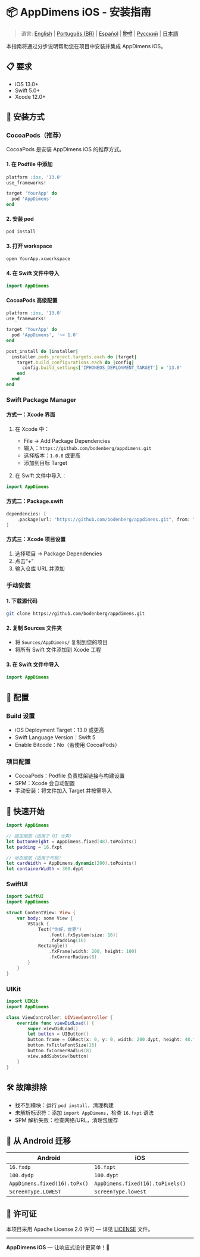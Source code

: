 # 📦 AppDimens iOS - 安装指南

> 语言: [English](../../../iOS/INSTALLATION.md) | [Português (BR)](../../pt-BR/iOS/INSTALLATION.md) | [Español](../../es/iOS/INSTALLATION.md) | [हिन्दी](../../hi/iOS/INSTALLATION.md) | [Русский](../../ru/iOS/INSTALLATION.md) | [日本語](../../ja/iOS/INSTALLATION.md)

本指南将通过分步说明帮助您在项目中安装并集成 AppDimens iOS。

## 📋 要求

- iOS 13.0+
- Swift 5.0+
- Xcode 12.0+

## 🚀 安装方式

### CocoaPods（推荐）

CocoaPods 是安装 AppDimens iOS 的推荐方式。

#### 1. 在 Podfile 中添加

```ruby
platform :ios, '13.0'
use_frameworks!

target 'YourApp' do
  pod 'AppDimens'
end
```

#### 2. 安装 pod

```bash
pod install
```

#### 3. 打开 workspace

```bash
open YourApp.xcworkspace
```

#### 4. 在 Swift 文件中导入

```swift
import AppDimens
```

#### CocoaPods 高级配置

```ruby
platform :ios, '13.0'
use_frameworks!

target 'YourApp' do
  pod 'AppDimens', '~> 1.0'
end

post_install do |installer|
  installer.pods_project.targets.each do |target|
    target.build_configurations.each do |config|
      config.build_settings['IPHONEOS_DEPLOYMENT_TARGET'] = '13.0'
    end
  end
end
```

### Swift Package Manager

#### 方式一：Xcode 界面

1. 在 Xcode 中：
   - File → Add Package Dependencies
   - 输入：`https://github.com/bodenberg/appdimens.git`
   - 选择版本：`1.0.8` 或更高
   - 添加到目标 Target

2. 在 Swift 文件中导入：
```swift
import AppDimens
```

#### 方式二：Package.swift

```swift
dependencies: [
    .package(url: "https://github.com/bodenberg/appdimens.git", from: "1.0.8")
]
```

#### 方式三：Xcode 项目设置

1. 选择项目 → Package Dependencies
2. 点击“+”
3. 输入仓库 URL 并添加

### 手动安装

#### 1. 下载源代码

```bash
git clone https://github.com/bodenberg/appdimens.git
```

#### 2. 复制 Sources 文件夹

- 将 `Sources/AppDimens/` 复制到您的项目
- 将所有 Swift 文件添加到 Xcode 工程

#### 3. 在 Swift 文件中导入

```swift
import AppDimens
```

## 🔧 配置

### Build 设置

- iOS Deployment Target：13.0 或更高
- Swift Language Version：Swift 5
- Enable Bitcode：No（若使用 CocoaPods）

### 项目配置

- CocoaPods：Podfile 负责框架链接与构建设置
- SPM：Xcode 会自动配置
- 手动安装：将文件加入 Target 并按需导入

## 🎯 快速开始

```swift
import AppDimens

// 固定缩放（适用于 UI 元素）
let buttonHeight = AppDimens.fixed(48).toPoints()
let padding = 16.fxpt

// 动态缩放（适用于布局）
let cardWidth = AppDimens.dynamic(200).toPoints()
let containerWidth = 300.dypt
```

### SwiftUI

```swift
import SwiftUI
import AppDimens

struct ContentView: View {
    var body: some View {
        VStack {
            Text("你好，世界")
                .font(.fxSystem(size: 16))
                .fxPadding(16)
            Rectangle()
                .fxFrame(width: 200, height: 100)
                .fxCornerRadius(8)
        }
    }
}
```

### UIKit

```swift
import UIKit
import AppDimens

class ViewController: UIViewController {
    override func viewDidLoad() {
        super.viewDidLoad()
        let button = UIButton()
        button.frame = CGRect(x: 0, y: 0, width: 200.dypt, height: 48.fxpt)
        button.fxTitleFontSize(16)
        button.fxCornerRadius(8)
        view.addSubview(button)
    }
}
```

## 🛠 故障排除

- 找不到模块：运行 `pod install`，清理构建
- 未解析标识符：添加 `import AppDimens`，检查 `16.fxpt` 语法
- SPM 解析失败：检查网络/URL，清理包缓存

## 🔄 从 Android 迁移

| Android | iOS |
|---------|-----|
| `16.fxdp` | `16.fxpt` |
| `100.dydp` | `100.dypt` |
| `AppDimens.fixed(16).toPx()` | `AppDimens.fixed(16).toPixels()` |
| `ScreenType.LOWEST` | `ScreenType.lowest` |

## 📄 许可证

本项目采用 Apache License 2.0 许可 — 详见 [LICENSE](LICENSE) 文件。

---

**AppDimens iOS** — 让响应式设计更简单！🚀
